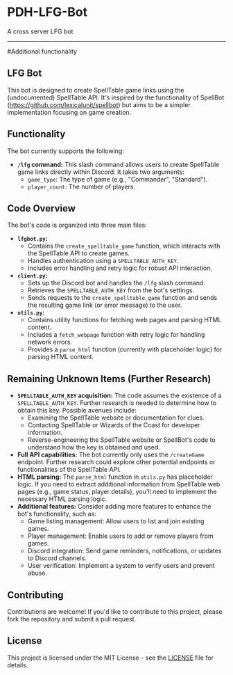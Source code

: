 # PDH-LFG-Bot
A cross server LFG bot

---------------------------
#Additional functionality

## LFG Bot

This bot is designed to create SpellTable game links using the (undocumented) SpellTable API. It's inspired by the functionality of SpellBot (https://github.com/lexicalunit/spellbot) but aims to be a simpler implementation focusing on game creation.

## Functionality

The bot currently supports the following:

* **`/lfg` command:** This slash command allows users to create SpellTable game links directly within Discord. It takes two arguments:
    * `game_type`: The type of game (e.g., "Commander", "Standard").
    * `player_count`: The number of players.

## Code Overview

The bot's code is organized into three main files:

* **`lfgbot.py`:**
    * Contains the `create_spelltable_game` function, which interacts with the SpellTable API to create games.
    * Handles authentication using a `SPELLTABLE_AUTH_KEY`.
    * Includes error handling and retry logic for robust API interaction.
* **`client.py`:**
    * Sets up the Discord bot and handles the `/lfg` slash command.
    * Retrieves the `SPELLTABLE_AUTH_KEY` from the bot's settings.
    * Sends requests to the `create_spelltable_game` function and sends the resulting game link (or error message) to the user.
* **`utils.py`:**
    * Contains utility functions for fetching web pages and parsing HTML content.
    * Includes a `fetch_webpage` function with retry logic for handling network errors.
    * Provides a `parse_html` function (currently with placeholder logic) for parsing HTML content.

## Remaining Unknown Items (Further Research)

* **`SPELLTABLE_AUTH_KEY` acquisition:** The code assumes the existence of a `SPELLTABLE_AUTH_KEY`. Further research is needed to determine how to obtain this key. Possible avenues include:
    * Examining the SpellTable website or documentation for clues.
    * Contacting SpellTable or Wizards of the Coast for developer information.
    * Reverse-engineering the SpellTable website or SpellBot's code to understand how the key is obtained and used.
* **Full API capabilities:** The bot currently only uses the `/createGame` endpoint. Further research could explore other potential endpoints or functionalities of the SpellTable API.
* **HTML parsing:** The `parse_html` function in `utils.py` has placeholder logic. If you need to extract additional information from SpellTable web pages (e.g., game status, player details), you'll need to implement the necessary HTML parsing logic.
* **Additional features:**  Consider adding more features to enhance the bot's functionality, such as:
    * Game listing management:  Allow users to list and join existing games.
    * Player management:  Enable users to add or remove players from games.
    * Discord integration:  Send game reminders, notifications, or updates to Discord channels.
    * User verification:  Implement a system to verify users and prevent abuse.

## Contributing

Contributions are welcome! If you'd like to contribute to this project, please fork the repository and submit a pull request.

## License

This project is licensed under the MIT License - see the [LICENSE](LICENSE) file for details.
